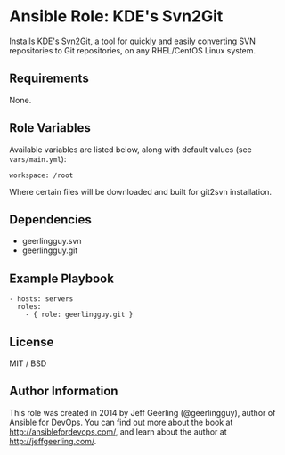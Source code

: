 # Ansible Role: KDE's Svn2Git

Installs KDE's Svn2Git, a tool for quickly and easily converting SVN repositories to Git repositories, on any RHEL/CentOS Linux system.

## Requirements

None.

## Role Variables

Available variables are listed below, along with default values (see `vars/main.yml`):

    workspace: /root

Where certain files will be downloaded and built for git2svn installation.

## Dependencies

  - geerlingguy.svn
  - geerlingguy.git

## Example Playbook

    - hosts: servers
      roles:
        - { role: geerlingguy.git }

## License

MIT / BSD

## Author Information

This role was created in 2014 by Jeff Geerling (@geerlingguy), author of Ansible for DevOps. You can find out more about the book at http://ansiblefordevops.com/, and learn about the author at http://jeffgeerling.com/.
